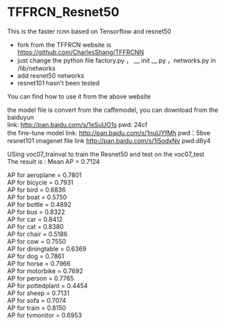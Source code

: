 # TFFRCN_Resnet50

This is the faster rcnn based on Tensorflow and resnet50


  - fork from the TFFRCN website is https://github.com/CharlesShang/TFFRCNN
  - just change the python file factory.py ， __ init __.py ，networks.py in /lib/networks 
  - add resnet50 networks 
  - resnet101 hasn't been tested

You can find how to use it from the above website

the model file is convert from the caffemodel, you can download from the baiduyun  
link: http://pan.baidu.com/s/1eSuUO1s pwd: 24cf  
the fine-tune model link: http://pan.baidu.com/s/1nuUYfMh pwd：5bve  
resnet101 imagenet file link http://pan.baidu.com/s/1i5odxNv pwd:d8y4  

USing voc07_trainval to train the Resnet50 and test on the voc07_test  
The result is :
Mean AP = 0.7124

AP for aeroplane = 0.7801  
AP for bicycle = 0.7931  
AP for bird = 0.6836  
AP for boat = 0.5750  
AP for bottle = 0.4892  
AP for bus = 0.8322  
AP for car = 0.8412  
AP for cat = 0.8380  
AP for chair = 0.5186  
AP for cow = 0.7550  
AP for diningtable = 0.6369  
AP for dog = 0.7861  
AP for horse = 0.7966  
AP for motorbike = 0.7692  
AP for person = 0.7765  
AP for pottedplant = 0.4454  
AP for sheep = 0.7131  
AP for sofa = 0.7074  
AP for train = 0.8150  
AP for tvmonitor = 0.6953  


